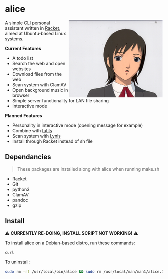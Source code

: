# alice

<img src ="alice.jpeg" align="right" alt="Alice logo" width="300">

A simple CLI personal assistant written in [Racket](https://racket-lang.org/), aimed at Ubuntu-based Linux systems.

**Current Features**

+ A todo list
+ Search the web and open websites
+ Download files from the web
+ Scan system with ClamAV
+ Open background music in browser
+ Simple server functionality for LAN file sharing
+ Interactive mode

**Planned Features**

+ Personality in interactive mode (opening message for example)
+ Combine with [tutils](https://github.com/TeaSkittle/tutils)
+ Scan system with [Lynis](https://cisofy.com/lynis/)
+ Install through Racket instead of sh file

## Dependancies

> These packages are installed along with alice when running make.sh

+ Racket
+ Git
+ python3
+ ClamAV
+ pandoc
+ gzip

## Install

:warning: **CURRENTLY RE-DOING, INSTALL SCRIPT NOT WORKING!** :warning:

To install alice on a Debian-based distro, run these commands:
```Bash
curl
```

To uninstall:
```Bash
sudo rm -rf /usr/local/bin/alice && sudo rm /usr/local/man/man1/alice.1.gz
```
